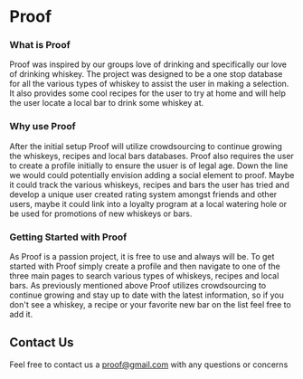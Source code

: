 # Proof

### What is Proof

Proof was inspired by our groups love of drinking and specifically our love of drinking whiskey. The project was designed to be a one stop database for all the various types of whiskey to assist the user in making a selection. It also provides some cool recipes for the user to try at home and will help the user locate a local bar to drink some whiskey at.

### Why use Proof

After the initial setup Proof will utilize crowdsourcing to continue growing the whiskeys, recipes and local bars databases. Proof also requires the user to create a profile initially to ensure the usuer is of legal age. Down the line we would could potentially envision adding a social element to proof. Maybe it could track the various whiskeys, recipes and bars the user has tried and develop a unique user created rating system amongst friends and other users, maybe it could link into a loyalty program at a local watering hole or be used for promotions of new whiskeys or bars.

### Getting Started with Proof

As Proof is a passion project, it is free to use and always will be. To get started with Proof simply create a profile and then navigate to one of the three main pages to search various types of whiskeys, recipes and local bars. As previously mentioned above Proof utilizes crowdsourcing to continue growing and stay up to date with the latest information, so if you don't see a whiskey, a recipe or your favorite new bar on the list feel free to add it.

## Contact Us

Feel free to contact us a proof@gmail.com with any questions or concerns
